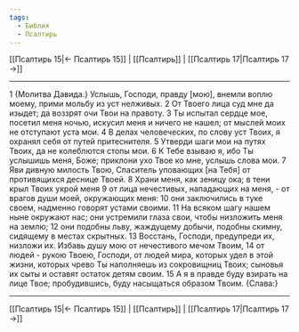```yaml
---
tags:
  - Библия
  - Псалтирь
---
```

[[Псалтирь 15|← Псалтирь 15]] | [[Псалтирь]] | [[Псалтирь 17|Псалтирь 17 →]]

---
1 {Молитва Давида.} Услышь, Господи, правду [мою], внемли воплю моему, прими мольбу из уст нелживых.
2 От Твоего лица суд мне да изыдет; да воззрят очи Твои на правоту.
3 Ты испытал сердце мое, посетил меня ночью, искусил меня и ничего не нашел; от мыслей моих не отступают уста мои.
4 В делах человеческих, по слову уст Твоих, я охранял себя от путей притеснителя.
5 Утверди шаги мои на путях Твоих, да не колеблются стопы мои.
6 К Тебе взываю я, ибо Ты услышишь меня, Боже; приклони ухо Твое ко мне, услышь слова мои.
7 Яви дивную милость Твою, Спаситель уповающих [на Тебя] от противящихся деснице Твоей.
8 Храни меня, как зеницу ока; в тени крыл Твоих укрой меня
9 от лица нечестивых, нападающих на меня, - от врагов души моей, окружающих меня:
10 они заключились в туке своем, надменно говорят устами своими.
11 На всяком шагу нашем ныне окружают нас; они устремили глаза свои, чтобы низложить меня на землю;
12 они подобны льву, жаждущему добычи, подобны скимну, сидящему в местах скрытных.
13 Восстань, Господи, предупреди их, низложи их. Избавь душу мою от нечестивого мечом Твоим,
14 от людей - рукою Твоею, Господи, от людей мира, которых удел в этой жизни, которых чрево Ты наполняешь из сокровищниц Твоих; сыновья их сыты и оставят остаток детям своим.
15 А я в правде буду взирать на лице Твое; пробудившись, буду насыщаться образом Твоим. {Слава:}

---
[[Псалтирь 15|← Псалтирь 15]] | [[Псалтирь]] | [[Псалтирь 17|Псалтирь 17 →]]